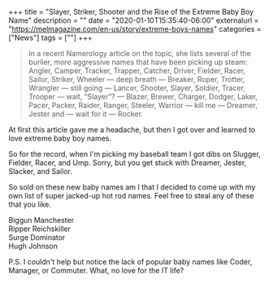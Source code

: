 +++
title = "Slayer, Striker, Shooter and the Rise of the Extreme Baby Boy Name"
description = ""
date = "2020-01-10T15:35:40-06:00"
externalurl = "https://melmagazine.com/en-us/story/extreme-boys-names"
categories = ["News"]
tags = [""]
+++
> In a recent Namerology article on the topic, she lists several of the burlier, more aggressive names that have been picking up steam: Angler, Camper, Tracker, Trapper, Catcher, Driver, Fielder, Racer, Sailor, Striker, Wheeler — deep breath — Breaker, Roper, Trotter, Wrangler — still going — Lancer, Shooter, Slayer, Soldier, Tracer, Trooper — wait, “Slayer”? — Blazer, Brewer, Charger, Dodger, Laker, Pacer, Packer, Raider, Ranger, Steeler, Warrior — kill me — Dreamer, Jester and — wait for it — Rocker.

At first this article gave me a headache, but then I got over and learned to love extreme baby boy names.

So for the record, when I'm picking my baseball team I got dibs on Slugger, Fielder, Racer, and Ump. Sorry, but you get stuck with Dreamer, Jester, Slacker, and Sailor.

So sold on these new baby names am I that I decided to come up with my own list of super jacked-up hot rod names. Feel free to steal any of these that you like.

Biggun Manchester<br>
Ripper Reichskiller<br>
Surge Dominator<br>
Hugh Johnson

P.S. I couldn't help but notice the lack of popular baby names like Coder, Manager, or Commuter. What, no love for the IT life? 
